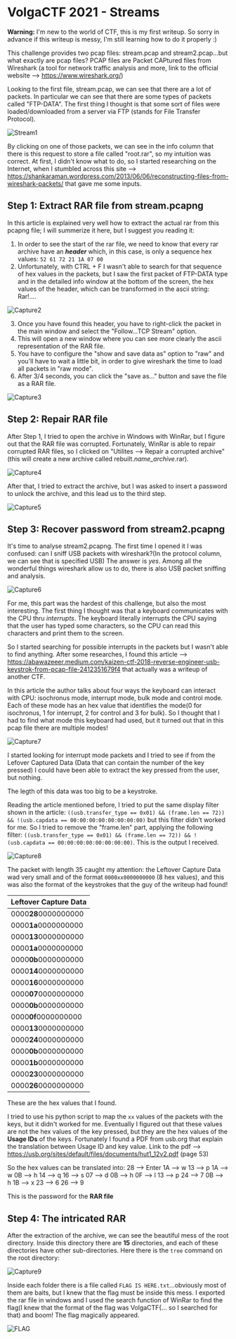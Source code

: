 # VolgaCTF 2021 - Streams

**Warning:** I'm new to the world of CTF, this is my first writeup. So sorry in advance if this writeup is messy, I'm still learning how to do it properly :)

This challenge provides two pcap files: stream.pcap and stream2.pcap...but what exactly are pcap files? 
PCAP files are Packet CAPtured files from Wireshark (a tool for network traffic analysis and more, link to the official website --> https://www.wireshark.org/)

Looking to the first file, stream.pcap, we can see that there are a lot of packets. In particular we can see that there are some types of packets called "FTP-DATA".
The first thing I thought is that some sort of files were loaded/downloaded from a server via FTP (stands for File Transfer Protocol).

![Stream1](https://user-images.githubusercontent.com/80392368/112874625-6efc8f00-90c3-11eb-9e3f-718463d0bc69.PNG)

By clicking on one of those packets, we can see in the info column that there is this request to store a file called "root.rar", so my intuition was correct. At first, I didn't know what to do, so I started researching on the Internet, when I stumbled across this site --> https://shankaraman.wordpress.com/2013/06/06/reconstructing-files-from-wireshark-packets/ that gave me some inputs.

## Step 1: Extract RAR file from stream.pcapng

In this article is explained very well how to extract the actual rar from this pcapng file; I will summerize it here, but I suggest you reading it:

1. In order to see the start of the rar file, we need to know that every rar archive have an **_header_** which, in this case, is only a sequence hex values: `52 61 72 21 1A 07 00`
2. Unfortunately, with CTRL + F I wasn't able to search for that sequence of hex values in the packets, but I saw the first packet of FTP-DATA type and in the detailed info window at the bottom of the screen, the hex values of the header, which can be transformed in the ascii string: Rar!....


![Capture2](https://user-images.githubusercontent.com/80392368/112874850-b8e57500-90c3-11eb-9daf-c73d17ebc105.PNG)



3. Once you have found this header, you have to right-click the packet in the main window and select the "Follow...TCP Stream" option.
4. This will open a new window where you can see more clearly the ascii representation of the RAR file.
5. You have to configure the "show and save data as" option to "raw" and you'll have to wait a little bit, in order to give wireshark the time to load all packets in "raw mode".
6. After 3/4 seconds, you can click the "save as..." button and save the file as a RAR file.

![Capture3](https://user-images.githubusercontent.com/80392368/112874965-dfa3ab80-90c3-11eb-984f-09d793ee7d73.PNG)


## Step 2: Repair RAR file

After Step 1, I tried to open the archive in Windows with WinRar, but I figure out that the RAR file was corrupted.
Fortunately, WinRar is able to repair corrupted RAR files, so I clicked on "Utilites --> Repair a corrupted archive"(this will create a new archive called rebuilt.*name_archive*.rar).


![Capture4](https://user-images.githubusercontent.com/80392368/112875179-242f4700-90c4-11eb-808d-a184e1776fe3.PNG)


After that, I tried to extract the archive, but I was asked to insert a password to unlock the archive, and this lead us to the third step.

![Capture5](https://user-images.githubusercontent.com/80392368/112875192-285b6480-90c4-11eb-9070-a25abdcc5559.PNG)


## Step 3: Recover password from stream2.pcapng

It's time to analyse stream2.pcapng.
The first time I opened it I was confused: can I sniff USB packets with wireshark?(In the protocol column, we can see that is specified USB) The answer is _yes_. Among all the wonderful things wireshark allow us to do, there is also USB packet sniffing and analysis.

![Capture6](https://user-images.githubusercontent.com/80392368/112875395-68bae280-90c4-11eb-83c2-461ca7890b52.PNG)


For me, this part was the hardest of this challenge, but also the most interesting.
The first thing I thought was that a keyboard communicates with the CPU thru _interrupts_. 
The keyboard literally interrupts the CPU saying that the user has typed some characters, so the CPU can read this characters and print them to the screen.

So I started searching for possible interrupts in the packets but I wasn't able to find anything. After some researches, I found this article --> https://abawazeeer.medium.com/kaizen-ctf-2018-reverse-engineer-usb-keystrok-from-pcap-file-2412351679f4 that actually was a writeup of another CTF.

In this article the author talks about four ways the keyboard can interact with CPU: isochronus mode, interrupt mode, bulk mode and control mode.
Each of these mode has an hex value that identifies the mode(0 for isochronus, 1 for interrupt, 2 for control and 3 for bulk).
So I thought that I had to find what mode this keyboard had used, but it turned out that in this pcap file there are multiple modes!

![Capture7](https://user-images.githubusercontent.com/80392368/112876218-863c7c00-90c5-11eb-9e2f-6e35da4dfa30.PNG)

I started looking for interrupt mode packets and I tried to see if from the Lefover Captured Data (Data that can contain the number of the key pressed) I could have been able to extract the key pressed from the user, but nothing. 

The legth of this data was too big to be a keystroke.

Reading the article mentioned before, I tried to put the same display filter shown in the article: `((usb.transfer_type == 0x01) && (frame.len == 72)) && !(usb.capdata == 00:00:00:00:00:00:00:00)` but this filter didn't worked for me.
So I tried to remove the "frame.len" part, applying the following filter: `((usb.transfer_type == 0x01) && (frame.len == 72)) && !(usb.capdata == 00:00:00:00:00:00:00:00)`.
This is the output I received.

![Capture8](https://user-images.githubusercontent.com/80392368/112878161-e46a5e80-90c7-11eb-9541-6a0e44b24806.PNG)

The packet with length 35 caught my attention: the Leftover Capture Data wad very small and of the format `0000xx0000000000` (8 hex values), and this was also the format of the keystrokes that the guy of the writeup had found! 


Leftover Capture Data |
----------------------|
0000**28**0000000000 |  
0000**1a**0000000000 |
0000**13**0000000000 |
0000**1a**0000000000 |
0000**0b**0000000000 |
0000**14**0000000000 |
0000**16**0000000000 |
0000**07**0000000000 |
0000**0b**0000000000 |
0000**0f**0000000000 |
0000**13**0000000000 |
0000**24**0000000000 |
0000**0b**0000000000 |
0000**1b**0000000000 |
0000**23**0000000000 |
0000**26**0000000000 |

These are the hex values that I found.


I tried to use his python script to map the `xx` values of the packets with the keys, but it didn't worked for me.
Eventually I figured out that these values are not the hex values of the key pressed, but they are the hex values of the **Usage IDs** of the keys. 
Fortunately I found a PDF from usb.org that explain the translation between Usage ID and key value. Link to the pdf --> https://usb.org/sites/default/files/documents/hut1_12v2.pdf (page 53)

So the hex values can be translated into:
28 --> Enter
1A --> w
13 --> p
1A --> w
0B --> h
14 --> q
16 --> s
07 --> d
0B --> h
0F --> l
13 --> p
24 --> 7
0B --> h
1B --> x
23 --> 6
26 --> 9

This is the password for the **RAR file**

## Step 4: The intricated RAR

After the extraction of the archive, we can see the beautiful mess of the root directory. Inside this directory there are **15** directories, and each of these directories have other sub-directories. 
Here there is the `tree` command on the root directory:


![Capture9](https://user-images.githubusercontent.com/80392368/112881322-cef73380-90cb-11eb-9863-4782c867d177.PNG)


Inside each folder there is a file called `FLAG IS HERE.txt`...obviously most of them are baits, but I knew that the flag must be inside this mess.
I exported the rar file in windows and I used the search function of WinRar to find the flag(I knew that the format of the flag was VolgaCTF{... so I searched for that) and boom! The flag magically appeared.

![FLAG](https://user-images.githubusercontent.com/80392368/112882086-cb17e100-90cc-11eb-9a61-95b1bf292203.PNG)

